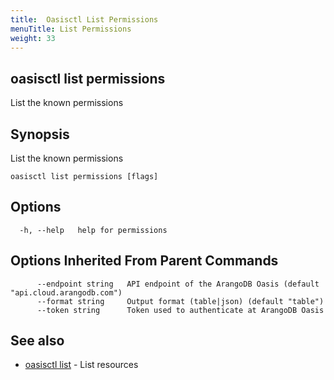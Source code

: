 ```yaml
---
title:  Oasisctl List Permissions
menuTitle: List Permissions
weight: 33
---
```

## oasisctl list permissions

List the known permissions

## Synopsis
List the known permissions

```
oasisctl list permissions [flags]
```

## Options
```
  -h, --help   help for permissions
```

## Options Inherited From Parent Commands
```
      --endpoint string   API endpoint of the ArangoDB Oasis (default "api.cloud.arangodb.com")
      --format string     Output format (table|json) (default "table")
      --token string      Token used to authenticate at ArangoDB Oasis
```

## See also
* [oasisctl list](_index.md)	 - List resources

